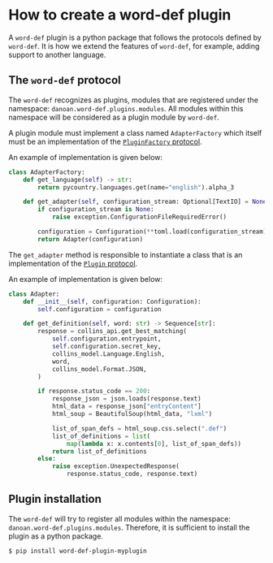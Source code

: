 # How to create a word-def plugin

A `word-def` plugin is a python package that follows the protocols
defined by `word-def`. It is how we extend the features of `word-def`,
for example, adding support to another language.

## The `word-def` protocol

The `word-def` recognizes as plugins, modules that are registered under
the namespace: `danoan.word-def.plugins.modules`. All modules within
this namespace will be considered as a plugin module by `word-def`.

A plugin module must implement a class named `AdapterFactory` which
itself must be an implementation of the [`PluginFactory` protocol](../reference/danoan.word_def.core.model.html#danoan.word_def.core.model.PluginFactory).

An example of implementation is given below:

```python
class AdapterFactory:
    def get_language(self) -> str:
        return pycountry.languages.get(name="english").alpha_3

    def get_adapter(self, configuration_stream: Optional[TextIO] = None) -> Adapter:
        if configuration_stream is None:
            raise exception.ConfigurationFileRequiredError()

        configuration = Configuration(**toml.load(configuration_stream))
        return Adapter(configuration)
```

The `get_adapter` method is responsible to instantiate a class that is an implementation
of the [`Plugin` protocol](../reference/danoan.word_def.core.model.html#danoan.word_def.core.model.PluginProtocol).

An example of implementation is given below:

```python
class Adapter:
    def __init__(self, configuration: Configuration):
        self.configuration = configuration

    def get_definition(self, word: str) -> Sequence[str]:
        response = collins_api.get_best_matching(
            self.configuration.entrypoint,
            self.configuration.secret_key,
            collins_model.Language.English,
            word,
            collins_model.Format.JSON,
        )

        if response.status_code == 200:
            response_json = json.loads(response.text)
            html_data = response_json["entryContent"]
            html_soup = BeautifulSoup(html_data, "lxml")

            list_of_span_defs = html_soup.css.select(".def")
            list_of_definitions = list(
                map(lambda x: x.contents[0], list_of_span_defs))
            return list_of_definitions
        else:
            raise exception.UnexpectedResponse(
                response.status_code, response.text)
```

## Plugin installation

The `word-def` will try to register all modules within the namespace:
`danoan.word-def.plugins.modules`. Therefore, it is sufficient to
install the plugin as a python package.

```bash
$ pip install word-def-plugin-myplugin
```
